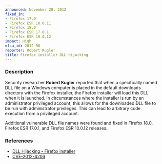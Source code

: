 ```yaml
---
announced: November 20, 2012
fixed_in:
- Firefox 17.0
- Firefox ESR 10.0.11
- Firefox 18.0
- Firefox ESR 17.0.1
- Firefox ESR 10.0.12
impact: High
mfsa_id: 2012-98
reporter: Robert Kugler
title: Firefox installer DLL hijacking
---
```


<h3>Description</h3>

<p>Security researcher <strong>Robert Kugler</strong> reported that when a specifically named DLL file on a Windows computer is placed in the default downloads directory with the Firefox installer, the Firefox installer will load this DLL when it is launched. In circumstances where the installer is run by an administrator privileged account, this allows for the downloaded DLL file to be run with administrator privileges. This can lead to arbitrary code execution from a privileged account. 
</p>

<p class="note">Additional vulnerable DLL file names were found and fixed in Firefox 18.0, Firefox ESR 17.0.1, and Firefox ESR 10.0.12 releases.</p> 

<h3>References</h3>

<ul>
  <li><a href="https://bugzilla.mozilla.org/show_bug.cgi?id=792106">
      DLL Hijacking - Firefox installer</a></li>
  <li><a href="http://cve.mitre.org/cgi-bin/cvename.cgi?name=CVE-2012-4206" class="ex-ref">CVE-2012-4206</a></li>
</ul>




